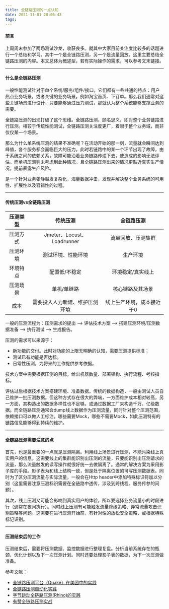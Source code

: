 ```yaml
---
title: 全链路压测的一点认知
date: 2021-11-01 20:06:43
tags:
---
```

#### 前言

上周周末参加了两场测试沙龙，收获良多。就其中大家目前关注度比较多的话题进行一个总结和学习。其中一个是全链路压测，另一个是流量回放。这里主要总结全链路压测的内容。本文总体为概述型，若有实际操作的需求，可以参考文末链接。

---

#### 什么是全链路压测

一般性能测试针对于单个系统/服务/组件/接口，它们都有一些共通的特点：用户热点业务场景，或者关键的业务场景。例如淘宝首页、下订单。那么我们通常对这些关键场景进行设计，只要能够通过压力测试，那就认为整个系统能够支撑业务的需要。

全链路压测的出现打破了这个思维。全链路压测，顾名思义，即对整个业务链路进行压测。相较于传统性能测试，全链路压测关注度更广，着眼于整个业务域，而非仅仅某一个场景。

那么为什么单系统压测的结果不准确呢？在活动开始的那一刻，流量就会瞬间达到峰值，各个服务都会面临巨大的压力。此时若链路中的某一个环节出现了故障，由于系统之间的依赖关系，故障可能沿着业务链路传递下去，使造成的影响无法评估。而单机压测则未考虑到此种情况。且全链路压测出来的情况更贴近真实生产情况，提前暴露生产风险。

是一个针对业务张静越发复杂化，海量数据冲击，发现并解决整个业务系统的可用性、扩展性以及容错性的过程。



---

#### 传统压测vs全链路压测

| 压测类型 |            传统压测            |        全链路压测         |
| :------: | :----------------------------: | :-----------------------: |
| 压测方式 |   Jmeter、Locust、Loadrunner   |    流量回放、压测集群     |
| 压测环境 |       测试环境、性能环境       |         生产环境          |
| 环境特点 |         配置低/不稳定          |     环境稳定/真实线上     |
| 压测场景 |          单机/单链路           |     核心链路及其场景      |
|   成本   | 需要投入人力新建、维护压测环境 | 线上生产环境，成本接近于0 |

一般的压测流程为：压测需求的提出 --> 评估技术方案 --> 搭建压测环境/压测数据准备 --> 执行测试 --> 生成报告。

压测的需求可以来源于：

- 新功能的交付。此时对功能的上限无明确的认知，需要压测提供标准；
- 测试已有功能是否达标。
- 日常性压测，为将来的工作提供参考依据。

技术方案中需要根据压测的目标，给出机器数量、部署架构、执行流程、考核指标。

评估过后根据技术方案搭建环境、准备数据。传统的数据构造，一般由测试人员自己维护一批压测数据。但这种方式存在很大的弊端，一方面维护成本相对较高，另一方面，其构造出的数据多样性也不足够。或通过数据工厂来构造千万、亿级数据。而全链路压测通常会dump线上数据作为压测流量，同时针对整个压测范围，依赖接口可以做人工标注。哪些需要Mock，哪些不需要Mock，如此压测特有的链路信息能够得到持续的维护。

----

#### 全链路压测需要注意的点

首先，也是最重要的一点就是压测隔离。利用线上场景进行压测，不能污染线上真实用户的信息。这需要线上的集群能识别出压测的流量，只要能识别出压测请求的流量，那么流量触发的读写操作就很好统一去做隔离了。通常的解决方案为采用影子库的手段。影子表为和线上结构一致，但是处于隔离位置的可写压测数据表。同时为了区分压测流量与实际流量，一般会在Http header中添加特殊标识符加以分别（这里需要注意压测标识需要在全链路中透传，涉及到跨线程、服务传参的问题）。

其次，线上压测又可能会影响到真实用户的体验，所以要选择业务流量小的时段进行（通常在夜间执行）。同时线上压测有可能触发流量降级策略、异常流量攻击识别策略等问题。这需要在进行压测开始前，有针对性的放松安全策略，或根据特殊标记识别。



----

#### 压测结束后的工作

压测结束后，需要将压测数据、监控数据进行整理复盘。分析当前系统存在的瓶颈、优化计划以及下一次压测计划。同时还要处理影子表的数据，为下一次压测做准备。







参考文献：

- [全链路压测平台（Quake）在美团中的实践](https://tech.meituan.com/2018/09/27/quake-introduction.html)
- [全链路压测自动化实践](https://tech.meituan.com/2019/02/14/full-link-pressure-test-automation.html)
- [字节跳动全链路压测(Rhino)的实践](https://blog.csdn.net/ByteDanceTech/article/details/109040406)
- [有赞全链路压测实战](https://cloud.tencent.com/developer/article/1404093)
